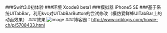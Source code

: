 ###Swift3.0初体验
###环境 Xcode8 beta1 
###模拟器 iPhone5 SE
###基于系统UITabBar，利用kvc对UITabBarButton的尝试修改（模仿爱鲜蜂UITabBar上的动画效果）
###效果
![image](http://images2015.cnblogs.com/blog/922647/201607/922647-20160726175818294-211214355.gif)
###博客园：http://www.cnblogs.com/howie-ch/p/5708433.html